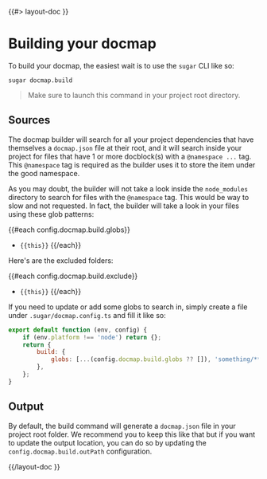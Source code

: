 <!--
/**
 * @name            Build
 * @namespace       doc.docmap
 * @type            Markdown
 * @platform        md
 * @status          stable
 * @menu            Documentation / Docmap           /doc/docmap/build
 *
 * @since           2.0.0
 * @author    Olivier Bossel <olivier.bossel@gmail.com> (https://coffeekraken.io)
 */
-->

{{#> layout-doc }}

# Building your docmap

To build your docmap, the easiest wait is to use the `sugar` CLI like so:

```shell
sugar docmap.build
```

> Make sure to launch this command in your project root directory.

## Sources

The docmap builder will search for all your project dependencies that have themselves a `docmap.json` file at their root, and it will search inside your project for files that have 1 or more docblock(s) with a `@namespace ...` tag.
This `@namespace` tag is required as the builder uses it to store the item under the good namespace.

As you may doubt, the builder will not take a look inside the `node_modules` directory to search for files with the `@namespace` tag. This would be way to slow and not requested. In fact, the builder will take a look in your files using these glob patterns:

{{#each config.docmap.build.globs}}
- `{{this}}`
{{/each}}

Here's are the excluded folders:

{{#each config.docmap.build.exclude}}
- `{{this}}`
{{/each}}

If you need to update or add some globs to search in, simply create a file under `.sugar/docmap.config.ts` and fill it like so:

```js
export default function (env, config) {
    if (env.platform !== 'node') return {};
    return {
        build: {
            globs: [...(config.docmap.build.globs ?? []), 'something/**/*'],
        },
    };
}
```

## Output

By default, the build command will generate a `docmap.json` file in your project root folder. We recommend you to keep this like that but if you want to update the output location, you can do so by updating the `config.docmap.build.outPath` configuration.

{{/layout-doc }}
